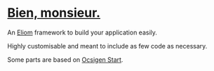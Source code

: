 # [Bien, monsieur.]

An [Eliom] framework to build your application easily.

Highly customisable and meant to include as few code as necessary.

Some parts are based on [Ocsigen Start].

[Bien, monsieur.]: http://github.com/sagotch/bien-monsieur
[Eliom]: http://www.ocsigen.org/eliom
[Ocsigen Start]: http://www.ocsigen.org/ocsigen-start
